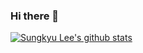 ### Hi there 👋


[![Sungkyu Lee's github stats](https://github-readme-stats.vercel.app/api?username=sungkyulh)](https://github.com/anuraghazra/github-readme-stats)
<!--
**sungkyulh/sungkyulh** is a ✨ _special_ ✨ repository because its `README.md` (this file) appears on your GitHub profile.

Here are some ideas to get you started:

- 🔭 I’m currently working on ...
- 🌱 I’m currently learning ...
- 👯 I’m looking to collaborate on ...
- 🤔 I’m looking for help with ...
- 💬 Ask me about ...
- 📫 How to reach me: ...
- 😄 Pronouns: ...
- ⚡ Fun fact: ...
-->

